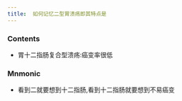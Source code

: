 ```yaml
---
title:  如何记忆二型胃溃疡即其特点是
--- 
```


### Contents
- 胃十二指肠复合型溃疡:癌变率很低
### Mnmonic
- 看到二就要想到十二指肠,看到十二指肠就要想到不易癌变
